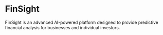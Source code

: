 # FinSight
FinSight is an advanced AI-powered platform designed to provide predictive financial analysis for businesses and individual investors. 
